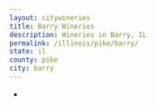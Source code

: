```yaml
---
layout: citywineries
title: Barry Wineries
description: Wineries in Barry, IL
permalink: /illinois/pike/barry/
state: il
county: pike
city: barry
---
```

-
